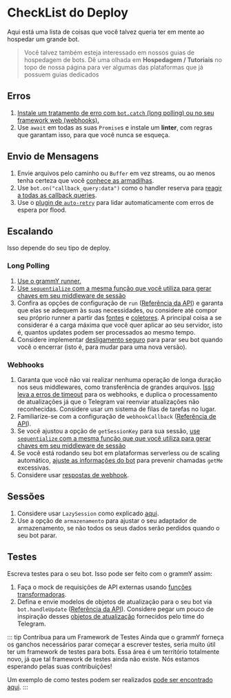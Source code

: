 # CheckList do Deploy

Aqui está uma lista de coisas que você talvez queria ter em mente ao hospedar um grande bot.

> Você talvez também esteja interessado em nossos guias de hospedagem de bots.
> Dê uma olhada em **Hospedagem / Tutoriais** no topo de nossa página para ver algumas das plataformas que já possuem guias dedicados

## Erros

1. [Instale um tratamento de erro com `bot.catch` (long polling) ou no seu framework web (webhooks).](../guide/errors)
2. Use `await` em todas as suas `Promise`s e instale um **linter**, com regras que garantam isso, para que você nunca se esqueça.

## Envio de Mensagens

1. Envie arquivos pelo caminho ou `Buffer` em vez streams, ou ao menos tenha certeza que você [conhece as armadilhas](./transformers#casos-de-uso-de-funções-transformadoras).
2. Use `bot.on("callback_query:data")` como o handler reserva para [reagir a todas as callback queries](../plugins/keyboard#respondendo-a-clicks).
3. Use o [plugin de `auto-retry`]((../plugins/auto-retry)) para lidar automaticamente com erros de espera por flood.

## Escalando

Isso depende do seu tipo de deploy.

### Long Polling

1. [Use o grammY runner.](../plugins/runner)
2. [Use `sequentialize` com a mesma função que você utiliza para gerar chaves em seu middleware de sessão](./scaling#concorrência-é-difícil)
3. Confira as opções de configuração de `run` ([Referência da API](https://deno.land/x/grammy_runner/mod.ts?s=run)) e garanta que elas se adequem às suas necessidades, ou considere até compor seu próprio runner a partir das [fontes](https://deno.land/x/grammy_runner/mod.ts?s=UpdateSource) e [coletores](https://deno.land/x/grammy_runner/mod.ts?s=UpdateSink).
   A principal coisa a se considerar é a carga máxima que você quer aplicar ao seu servidor, isto é, quantos updates podem ser processados ao mesmo tempo.
4. Considere implementar [desligamento seguro](./reliability#desligamento-seguro) para parar seu bot quando você o encerrar (isto é, para mudar para uma nova versão).

### Webhooks

1. Garanta que você não vai realizar nenhuma operação de longa duração nos seus middlewares, como transferência de grandes arquivos.
   [Isso leva a erros de timeout](../guide/deployment-types#terminando-requisições-de-webhook-a-tempo) para os webhooks, e duplica o processamento de atualizações já que o Telegram vai reenviar atualizações não reconhecidas.
   Considere usar um sistema de filas de tarefas no lugar.
2. Familiarize-se com a configuração de `webhookCallback` ([Referência de API](https://deno.land/x/grammy/mod.ts?s=webhookCallback)).
3. Se você ajustou a opção de `getSessionKey` para sua sessão, [use `sequentialize` com a mesma função que que você utiliza para gerar chaves em seu middleware de sessão](./scaling#concorrência-é-difícil)
4. Se você está rodando seu bot em plataformas serverless ou de scaling automático, [ajuste as informações do bot](https://deno.land/x/grammy/mod.ts?s=BotConfig) para prevenir chamadas `getMe` excessivas.
5. Considere usar [respostas de webhook](./guide/deployment-types#resposta-de-webhook).

## Sessões

1. Considere usar `LazySession` como explicado [aqui](../plugins/session#lazy-sessions).
2. Use a opção de `armazenamento` para ajustar o seu adaptador de armazenamento, se não todos os seus dados serão perdidos quando o seu bot parar.

## Testes

Escreva testes para o seu bot.
Isso pode ser feito com o grammY assim:

1. Faça o mock de requisições de API externas usando [funções transformadoras](./transformers).
2. Defina e envie modelos de objetos de atualização para o seu bot via `bot.handleUpdate` ([Referência da API](https://deno.land/x/grammy/mod.ts?s=Bot#method_handleUpdate_0)).
   Considere pegar um pouco de inspiração desses [objetos de atualização](https://core.telegram.org/bots/webhooks#testing-your-bot-with-updates) fornecidos pelo time do Telegram.

::: tip Contribua para um Framework de Testes
Ainda que o grammY forneça os ganchos necessários parar começar a escrever testes, seria muito útil ter um framework de testes para bots.
Essa área é um território totalmente novo, já que tal framework de testes ainda não existe.
Nós estamos esperando pelas suas contribuições!

Um exemplo de como testes podem ser realizados [pode ser encontrado aqui](https://github.com/PavelPolyakov/grammy-with-tests).
:::
